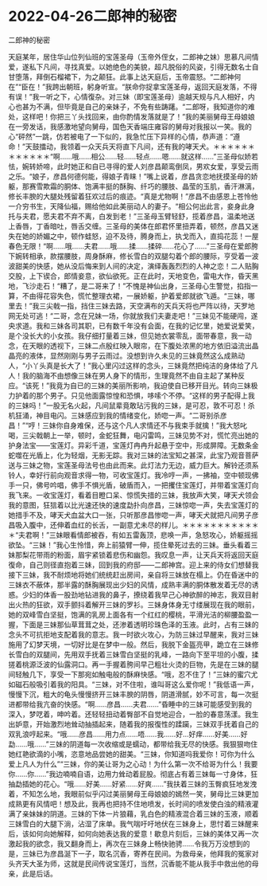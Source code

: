 # 2022-04-26二郎神的秘密



二郎神的秘密



天庭某年，居住华山位列仙班的宝莲圣母（玉帝外侄女，二郎神之妹）思慕凡间情爱，遂私下凡间，寻找真爱。以她绝色的美貌，超凡脱俗的风姿，引得无数名士自甘堕落，拜倒石榴裙下，为之颠狂。此事上达天庭后，玉帝震怒。“二郎神何在”“臣在！”我跨出朝班，躬身听宣。“朕命你捉拿宝莲圣母，返回天庭发落，不得有误！”我一听之下，心情復杂。对三妹（即宝莲圣母）逾越天规与凡人相好，内心也甚为不满，但毕竟是自己的亲妹子，不免有些踌躇。“二郎呀，我知道你的难处，这样吧！你把三丫头找回来，由你酌情发落就是了！”我的美丽舅母王母娘娘在一旁发话，我感激地望向舅母，国色天香端庄雍容的舅母对我报以一笑。我的心“砰然”一跳，仿若被电了一下似的，我急忙压下异样的心情，恭声道：“遵命！”天鼓擂动，我领着一众天兵天将直下凡间，还有我的哮天犬。＊＊＊＊＊＊＊＊＊＊＊＊“啊……哦……相公……轻……轻点……嗯……就这样……”三圣母似娇若怯，婉转娇啼，此时她正和自已寻得的爱人刘彦昌颠鸾倒凤，男欢女爱，享受云雨之乐。“娘子，彦昌何德何能，得娘子青睐！”嘴上说着，彦昌贪恋地抚摸圣母的娇躯，那赛雪欺霜的胴体、饱满丰挺的酥胸、纤巧的腰肢、晶莹的玉肌，香汗淋漓，修长丰腴的大腿处残留着狂欢过后的痕迹。“真是尤物啊！”彦昌不由感恩上苍怜他一介穷书生，天降仙福，赐给他如此美丽动人的妻子。“相公何出此言，妾身此身托与夫君，愿夫君不弃不离，白发到老！”三圣母玉臂轻舒，揽着彦昌，温柔地送上香唇，丁香暗吐，唇舌交缠。三圣母的美体在郎君怀里扭弄着，顿然，彦昌又迷失在她的娇媚之中，顿作蛙怒，迫不及待，腾身而上，执戈而入，直捣花蕊！一屋春色无限！“啊……哦……夫君……哦……揉……揉碎……花心了……”三圣母在爱郎胯下婉转相承，款摆腰肢，周身酥麻，修长雪白的双腿勾着个郎的腰际，亨受着一波波甜美的快感，她从没后悔来到人间的决定，演绎轰轰烈烈的人神之恋！二人贴胸交股，上下锲合，郎情妾意，欲仙欲死。正在此时，天地变色，雷电大作，昏天黑地，飞沙走石！“糟了，是二哥来了！”不愧是神仙出身，三圣母心生警觉，掐指一算，不由得花容失色，慌忙整理衣裙，一展娇躯，护着爱郎就欲飞遁。“三妹，哪里去！”我三尖戟一指，挡住三妹去路，天空满布的天兵天将也严阵以待，天罗地网无处可逃！“二哥，念在兄妹一场，你就放我们夫妻走吧！”三妹见不能硬闯，遂央求道。我和三妹各司其职，已有数千年没有会面，在我的记忆里，她爱说爱笑，是个没长大的小女孩。我仔细打量着三妹，但见她衣裳零乱，面带春意，我一动念，在天眼的透视下，三妹二点殷红映入眼帘，在下腹处浓黑的地方依旧溢流出晶晶亮的液体，显然刚刚与男子云雨过。没想到许久未见的三妹竟然这么成熟动人，“小丫头真是长大了！”我心里闪过这样的念头，三妹竟然把纯洁的身体给了凡人！我的脑海不由想像三妹在男人身下的情形，生理竟然不由自主起了某种反应。“该死！”我竟为自已的三妹的美丽所影响，我迫使自已移开目光。转向三妹极力护着的那个男子。只见他面露惊惶和恐惧，哆嗦个不停。“这样的男子配得上我的三妹吗！”一股无名火起，凡间鼠辈竟敢玷污我的三妹，是可忍，敦不可忍！杀机狂涌，神目电闪。三妹感应到我的情绪变化，娇唿一声。“二哥别杀彦昌！”“哼！三妹你自身难保，还与这个凡人求情还不与我束手就擒！”我大怒叱喝，三尖戟朝上一举，顿时，金蛇狂舞，电闪雷鸣，三妹见势不对，慌忙亮出她的护身法宝——宝莲灯。异彩千道，宝莲灯冉冉升起悬于空中，形成屏障。无数条金蛇噬在光盾上，化为轻烟，无影无踪。我对三妹的法宝知之甚深，此宝乃观音菩萨送与三妹之物，宝莲圣母法号也由此而来。此灯法力无边，威力巨大。解铃还须系铃人，幸好行前向观音求得一物，可收宝莲灯。我冷哼一声，一拂袖，空中顿现佛手一只，佛号吟唱，佛手不惧光盾，破盾而入，一把攫住宝莲灯，并带着宝莲灯向我飞来。一收宝莲灯，看着目瞪口呆、惊慌失措的三妹，我放声大笑，哮天犬领会我的意图，狂狺着以比光速还快的速度勐扑向彦昌，三妹惊唿一声，失去宝莲灯的她措手不及，哮天犬血盆大口一张，只听那彦昌惨唿一声，哮天犬就把凡间男子彦昌吸入腹中，还伸着血红的长舌，一副意尤未尽的样儿。＊＊＊＊＊＊＊＊＊＊＊＊“夫君啊！”三妹眼看情郎被吞，有如五雷轰顶，悲唤一声，急怒攻心，娇躯摇摇欲坠。“三妹！”我心生怜惜，奔上前猿臂一伸，揽住晕死过去的三妹。垂头看着三妹那梨花带雨的粉面，眉宇紧锁着悲伤和幽怨。我叹息一声，让天兵天将返回天庭復命，自己则径直抱着三妹，回到我的府邸——二郎神宫。迎上来的侍女们想替我接下三妹，我不耐烦地将她们统统赶出房间，亲自将三妹放在榻上。仍在昏迷中的三妹衣不蔽体，那半露的酥胸展现出少妇的风情，成熟丰满的胴体散发着无尽的诱惑。少妇的体香一股劲地钻进我的鼻子，撩绕着我早己心神欲醉的神志，我双目射出火热的狂欲，双手颤抖着解开三妹的罗衫。三妹身体身无寸缕展现在我的眼前，她的双峰雪白坚挺，饱满的乳房上面各有一个红红的樱桃，平滑光洁的柳腰盈盈一握，下面是三妹那仙草茸茸之处，还渗着透明珍珠色泽的玉液。此时，占有三妹的念头不可抗拒地支配着我的意志。我一时欲火攻心，为防三妹过早醒来，我对三妹施用了幻梦天境，一切好比是在梦中一般。然后，我脱下金盔亮甲，跪立在三妹修长雪白的双腿间，先用双手抚着三妹雪白坚挺的乳峰，一路向下至平坦的小腹，揉搓着桃源泛波的仙露洞口。再一手握着胯间早己粗壮火烫的巨物，先是在三妹的腿间轻触几下，享受一下那宛如触电般的酥麻快感。“哦，忍不住了！”三妹的蜜穴尤如磁石般吸引着我的阳具。“三妹，对不住啦，谁叫哥这么爱你呢！”我低语一声，慢慢下沉，粗大的龟头慢慢挤开三妹丰腴的阴唇，阴道滑腻，妙不可言，每一次挺进都带给我亢奋的快感。“啊……彦昌……夫君……”昏睡中的三妹可能感受到我的深入，梦呓着，呻吟着。还轻轻扭动着臀部不自觉地迎合，一脸的春意荡漾。我生出妒意，开始激烈地耸动抽插起来，随着我的报復性的蹂躏，三妹双手抚着自己的双乳浪哼起来。“哦……彦昌……用力点……唔……我……好…好痒……好美……好勐……哦……”三妹的阴道每一次收缩或是蠕动，都带给我无尽的快感。我狠狠吻住她红艳欲滴的小嘴，恣意地品尝她的甜美。“三妹，你知道吗我爱你！可你为什么爱上凡人为什么”“三妹，你的美让哥为之心动！为什么第一次不给哥为什么！我要你……你……”我边喃喃自语，边用力耸动着屁股。彻底占有着三妹每一寸身体，狂抽勐插她的花心。“哦……好美……好紧……好爽……”我扶着三妹的玉臀疯狂地发洩着，不知怎么地，我眼前似乎闪过美丽舅母王母娘娘的嫣然一笑，舅母比三妹更加成熟更有风情吧！想及此，我再也把持不住地喷发，长时间的喷发使白浊的精液灌满了亲妹妹的阴道。三妹的下体一片狼藉，乳白色的精液混合着三妹的玉液，顺着三妹雪白的大腿下淌，沾湿了床单。我气喘吁吁地伏在三妹身上，思忖着三妹醒来后，该如何向她解释，如何向她表达我的爱意！歇息片刻后，三妹的美体又再一次激起我的欲念，我又翻身而上，再次在三妹身上畅快驰骋……令我万万没想到的是，三妹已为彦昌涎下一子，取名沉香，寄养在民间。为救母亲，他拜我的冤家对头齐天大圣为师，这就是民间传说宝莲灯，当然，沉香能不能从我手中救出他的母亲，此是后话。


